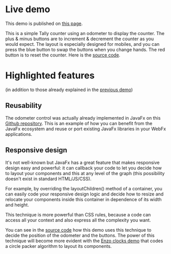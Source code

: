 # Live demo

This demo is published on [this page][demo-live-link].

This is a simple Tally counter using an odometer to display the counter.
The plus & minus buttons are to increment & decrement the counter as you would expect.
The layout is especially designed for mobiles, and you can press the blue button to swap the buttons when you change hands.
The red button is to reset the counter. Here is the [source code][demo-source-link].

# Highlighted features

(in addition to those already explained in the [previous demo][previous-demo-repo-link])

## Reusability

The odometer control was actually already implemented in JavaFx on this [Github repository][hansolo-odometer-link].
This is an example of how you can benefit from the JavaFx ecosystem and reuse or port existing JavaFx libraries in your WebFx applications.

## Responsive design

It's not well-known but JavaFx has a great feature that makes responsive design easy and powerful:
it can callback your code to let you decide how to layout your components and this at any level of the graph (this possibility doesn't exist in standard HTML/JS/CSS).

For example, by overriding the layoutChildren() method of a container, you can easily code your responsive design logic and decide how to resize and relocate your components inside this container in dependence of its width and height.

This technique is more powerful than CSS rules, because a code can access all your context and also express all the complexity you want.

You can see in the [source code][demo-source-link] how this demo uses this technique to decide the position of the odometer and the buttons.
The power of this technique will become more evident with the [Enzo clocks demo][webfx-enzoclocks-repo-link] that codes a circle packer algorithm to layout its components.

[demo-live-link]: https://webfx-tallycounter-demo.netlify.app
[demo-source-link]: https://github.com/webfx-project/webfx-demo-tallycounter/blob/main/webfx-demo-tallycounter-application/src/main/java/webfx/demo/tallycounter/TallyCounterApplication.java
[previous-demo-repo-link]: https://github.com/webfx-project/webfx-demo-particles
[hansolo-odometer-link]: https://github.com/HanSolo/odometer
[webfx-enzoclocks-repo-link]: https://github.com/webfx-project/webfx-demo-enzoclocks
